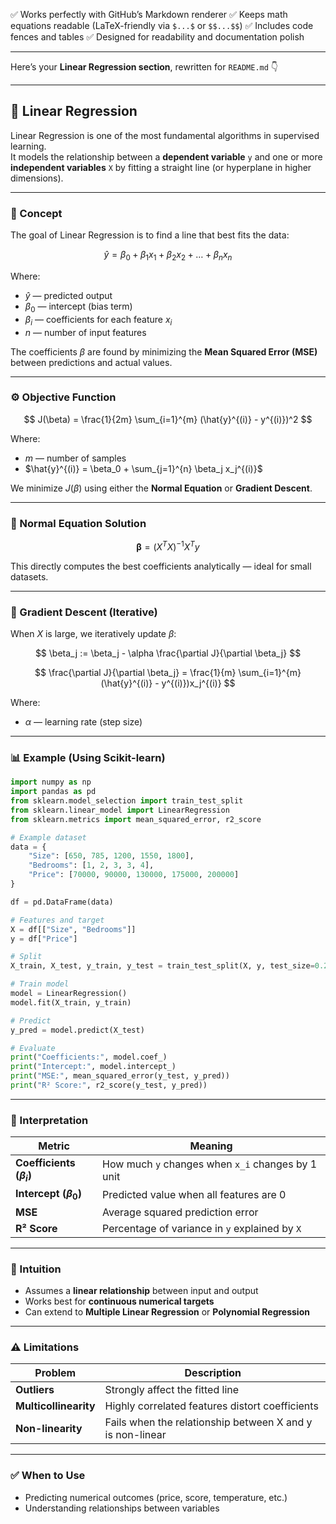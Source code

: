 

✅ Works perfectly with GitHub’s Markdown renderer
✅ Keeps math equations readable (LaTeX-friendly via `$...$` or `$$...$$`)
✅ Includes code fences and tables
✅ Designed for readability and documentation polish

---

Here’s your **Linear Regression section**, rewritten for `README.md` 👇

---

## 🧠 Linear Regression

Linear Regression is one of the most fundamental algorithms in supervised learning.  
It models the relationship between a **dependent variable** `y` and one or more **independent variables** `X` by fitting a straight line (or hyperplane in higher dimensions).

---

### 📘 Concept

The goal of Linear Regression is to find a line that best fits the data:

$$
\hat{y} = \beta_0 + \beta_1x_1 + \beta_2x_2 + \dots + \beta_nx_n
$$

Where:
- $\hat{y}$ — predicted output  
- $\beta_0$ — intercept (bias term)  
- $\beta_i$ — coefficients for each feature $x_i$  
- $n$ — number of input features  

The coefficients $\beta$ are found by minimizing the **Mean Squared Error (MSE)** between predictions and actual values.

---

### ⚙️ Objective Function

$$
J(\beta) = \frac{1}{2m} \sum_{i=1}^{m} (\hat{y}^{(i)} - y^{(i)})^2
$$

Where:
- $m$ — number of samples  
- $\hat{y}^{(i)} = \beta_0 + \sum_{j=1}^{n} \beta_j x_j^{(i)}$

We minimize $J(\beta)$ using either the **Normal Equation** or **Gradient Descent**.

---

### 📐 Normal Equation Solution

$$
\boldsymbol{\beta} = (X^TX)^{-1}X^Ty
$$

This directly computes the best coefficients analytically — ideal for small datasets.

---

### 🧩 Gradient Descent (Iterative)

When $X$ is large, we iteratively update $\beta$:

$$
\beta_j := \beta_j - \alpha \frac{\partial J}{\partial \beta_j}
$$

$$
\frac{\partial J}{\partial \beta_j} = \frac{1}{m} \sum_{i=1}^{m} (\hat{y}^{(i)} - y^{(i)})x_j^{(i)}
$$

Where:
- $\alpha$ — learning rate (step size)

---

### 📊 Example (Using Scikit-learn)
```python
import numpy as np
import pandas as pd
from sklearn.model_selection import train_test_split
from sklearn.linear_model import LinearRegression
from sklearn.metrics import mean_squared_error, r2_score

# Example dataset
data = {
    "Size": [650, 785, 1200, 1550, 1800],
    "Bedrooms": [1, 2, 3, 3, 4],
    "Price": [70000, 90000, 130000, 175000, 200000]
}

df = pd.DataFrame(data)

# Features and target
X = df[["Size", "Bedrooms"]]
y = df["Price"]

# Split
X_train, X_test, y_train, y_test = train_test_split(X, y, test_size=0.2, random_state=42)

# Train model
model = LinearRegression()
model.fit(X_train, y_train)

# Predict
y_pred = model.predict(X_test)

# Evaluate
print("Coefficients:", model.coef_)
print("Intercept:", model.intercept_)
print("MSE:", mean_squared_error(y_test, y_pred))
print("R² Score:", r2_score(y_test, y_pred))
````

---

### 🧮 Interpretation

| Metric                       | Meaning                                           |
| ---------------------------- | ------------------------------------------------- |
| **Coefficients ($\beta_i$)** | How much `y` changes when `x_i` changes by 1 unit |
| **Intercept ($\beta_0$)**    | Predicted value when all features are 0           |
| **MSE**                      | Average squared prediction error                  |
| **R² Score**                 | Percentage of variance in `y` explained by `X`    |

---

### 🧠 Intuition

* Assumes a **linear relationship** between input and output
* Works best for **continuous numerical targets**
* Can extend to **Multiple Linear Regression** or **Polynomial Regression**

---

### ⚠️ Limitations

| Problem               | Description                                               |
| --------------------- | --------------------------------------------------------- |
| **Outliers**          | Strongly affect the fitted line                           |
| **Multicollinearity** | Highly correlated features distort coefficients           |
| **Non-linearity**     | Fails when the relationship between X and y is non-linear |

---

### ✅ When to Use

* Predicting numerical outcomes (price, score, temperature, etc.)
* Understanding relationships between variables



